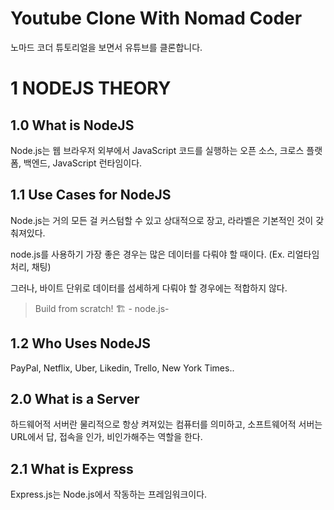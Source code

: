 # Youtube Clone With Nomad Coder

노마드 코더 튜토리얼을 보면서 유튜브를 클론합니다.

# 1 NODEJS THEORY

## 1.0 What is NodeJS

Node.js는 웹 브라우저 외부에서 JavaScript 코드를 실행하는 오픈 소스, 크로스 플랫폼, 백엔드, JavaScript 런타임이다.

## 1.1 Use Cases for NodeJS

Node.js는 거의 모든 걸 커스텀할 수 있고 상대적으로 장고, 라라벨은 기본적인 것이 갖춰져있다.

node.js를 사용하기 가장 좋은 경우는 많은 데이터를 다뤄야 할 때이다. (Ex. 리얼타임 처리, 채팅)

그러나, 바이트 단위로 데이터를 섬세하게 다뤄야 할 경우에는 적합하지 않다.

> Build from scratch! 🏗 - node.js-

## 1.2 Who Uses NodeJS

PayPal, Netflix, Uber, Likedin, Trello, New York Times..

## 2.0 What is a Server

하드웨어적 서버란 물리적으로 항상 켜져있는 컴퓨터를 의미하고, 소프트웨어적 서버는 URL에서 답, 접속을 인가, 비인가해주는 역할을 한다.

## 2.1 What is Express

Express.js는 Node.js에서 작동하는 프레임워크이다.
